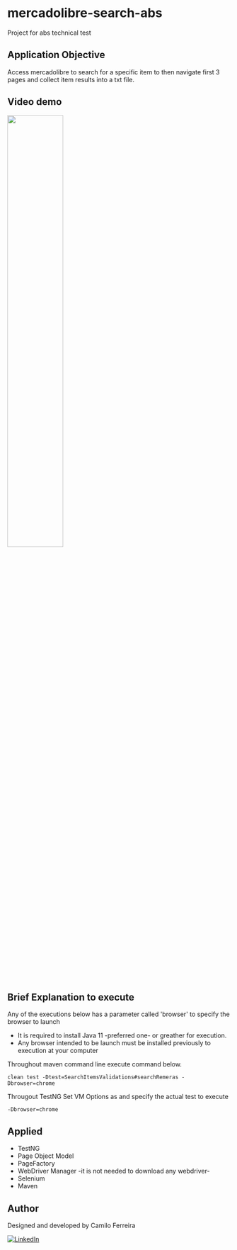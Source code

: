 # mercadolibre-search-abs
 Project for abs technical test

## Application Objective
Access mercadolibre to search for a specific item to then navigate first 3 pages and collect item results into a txt file.

## Video demo
[<img src="https://i.imgur.com/hpIXVFe.png" width="50%">](https://www.youtube.com/watch?v=LCo2aUeQY50 "mercadolibre search abs Demo")

## Brief Explanation to execute
Any of the executions below has a parameter called 'browser' to specify the browser to launch

- It is required to install Java 11 -preferred one- or greather for execution.
- Any browser intended to be launch must be installed previously to execution at your computer

Throughout maven command line execute command below.
```
clean test -Dtest=SearchItemsValidations#searchRemeras -Dbrowser=chrome
```

Througout TestNG
Set VM Options as and specify the actual test to execute
```
-Dbrowser=chrome
```

## Applied
- TestNG
- Page Object Model
- PageFactory
- WebDriver Manager -it is not needed to download any webdriver-
- Selenium
- Maven

## Author
Designed and developed by Camilo Ferreira

[![LinkedIn](https://img.shields.io/badge/-LinkedIn-blue?style=flat-square&logo=Linkedin&logoColor=white&link=https://www.linkedin.com/in/camiloferreirafosalba/?locale=en_US)](https://www.linkedin.com/in/camiloferreirafosalba/?locale=en_US)
